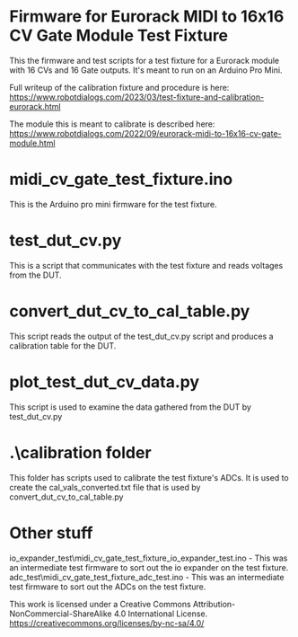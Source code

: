 # Firmware for Eurorack MIDI to 16x16 CV Gate Module Test Fixture

This the firmware and test scripts for a test fixture for a Eurorack module with 16 CVs and 16 Gate outputs. It's meant to run on an Arduino Pro Mini.

Full writeup of the calibration fixture and procedure is here: https://www.robotdialogs.com/2023/03/test-fixture-and-calibration-eurorack.html

The module this is meant to calibrate is described here: https://www.robotdialogs.com/2022/09/eurorack-midi-to-16x16-cv-gate-module.html

# midi_cv_gate_test_fixture.ino
This is the Arduino pro mini firmware for the test fixture.

# test_dut_cv.py
This is a script that communicates with the test fixture and reads voltages from the DUT.

# convert_dut_cv_to_cal_table.py
This script reads the output of the test_dut_cv.py script and produces a calibration table for the DUT.

# plot_test_dut_cv_data.py
This script is used to examine the data gathered from the DUT by test_dut_cv.py

# .\calibration folder
This folder has scripts used to calibrate the test fixture's ADCs. It is used to create the cal_vals_converted.txt file that is used by convert_dut_cv_to_cal_table.py

# Other stuff
io_expander_test\midi_cv_gate_test_fixture_io_expander_test.ino - This was an intermediate test firmware to sort out the io expander on the test fixture.
adc_test\midi_cv_gate_test_fixture_adc_test.ino - This was an intermediate test firmware to sort out the ADCs on the test fixture.

This work is licensed under a Creative Commons Attribution-NonCommercial-ShareAlike 4.0 International License. https://creativecommons.org/licenses/by-nc-sa/4.0/
